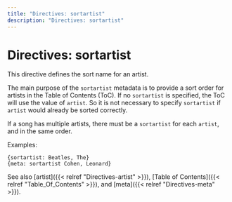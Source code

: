 ```yaml
---
title: "Directives: sortartist"
description: "Directives: sortartist"
---
```


# Directives: sortartist

This directive defines the sort name for an artist.

The main purpose of the `sortartist` metadata is to provide a sort order
for artists in the Table of Contents (ToC).
If no `sortartist` is specified, the ToC will use the value of
`artist`. So it is not necessary to specify `sortartist` if `artist`
would already be sorted correctly.

If a song has multiple artists, there must
be a `sortartist` for each `artist`, and in the same order.

Examples:

    {sortartist: Beatles, The}
    {meta: sortartist Cohen, Leonard}

See also [artist]({{< relref "Directives-artist" >}}),
[Table of Contents]({{< relref "Table_Of_Contents" >}}),
and [meta]({{< relref "Directives-meta" >}}).
